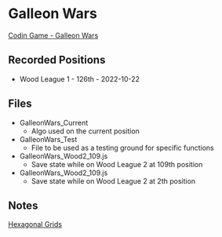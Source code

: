 # Galleon Wars

[Codin Game - Galleon Wars](https://www.codingame.com/multiplayer/bot-programming/galleon-wars)

## Recorded Positions

- Wood League 1 - 126th - 2022-10-22

## Files

- GalleonWars_Current
  - Algo used on the current position
- GalleonWars_Test
  - File to be used as a testing ground for specific functions
- GalleonWars_Wood2_109.js
  - Save state while on Wood League 2 at 109th position
- GalleonWars_Wood2_109.js
  - Save state while on Wood League 2 at 2th position

## Notes

[Hexagonal Grids](https://www.redblobgames.com/grids/hexagons/)
